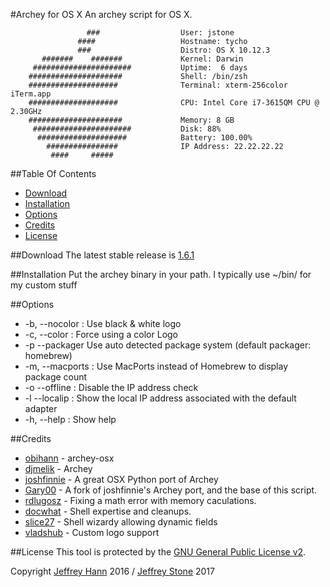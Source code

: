 #Archey for OS X
An archey script for OS X.

```
                 ###                  User: jstone
               ####                   Hostname: tycho
               ###                    Distro: OS X 10.12.3
       #######    #######             Kernel: Darwin
     ######################           Uptime:  6 days
    #####################             Shell: /bin/zsh
    ####################              Terminal: xterm-256color iTerm.app
    ####################              CPU: Intel Core i7-3615QM CPU @ 2.30GHz
    #####################             Memory: 8 GB
     ######################           Disk: 88%
      ####################            Battery: 100.00%
        ################              IP Address: 22.22.22.22
         ####     #####               
```

##Table Of Contents
* [Download](#download)
* [Installation](#installation)
* [Options](#options)
* [Credits](#credits)
* [License](#license)

##Download
The latest stable release is [1.6.1](https://github.com/thejeffreystone/archey-osx/releases/tag/v1.6.1)

##Installation
Put the archey binary in your path. I typically use ~/bin/ for my custom stuff

##Options
* -b,  --nocolor : Use black & white logo
* -c,  --color   : Force using a color Logo
* -p   --packager  Use auto detected package system (default packager: homebrew)
* -m,  --macports : Use MacPorts instead of Homebrew to display package count
* -o   --offline : Disable the IP address check
* -l   --localip : Show the local IP address associated with the default adapter
* -h,  --help : Show help


##Credits
* [obihann](https://github.com/obihann/archey-osx) - archey-osx
* [djmelik](https://github.com/djmelik/archey) - Archey
* [joshfinnie](https://github.com/joshfinnie/archey-osx) - A great OSX Python port of Archey
* [Gary00](https://github.com/Gary00/archey-osx) - A fork of joshfinnie's Archey port, and the base of this script.
* [rdlugosz](https://github.com/rdlugosz) - Fixing a math error with memory caculations.
* [docwhat](https://github.com/docwhat) - Shell expertise and cleanups.
* [slice27](https://github.com/slice27) - Shell wizardy allowing dynamic fields
* [vladshub](https://github.com/vladshub) - Custom logo support

##License
This tool is protected by the [GNU General Public License v2](http://www.gnu.org/licenses/gpl-2.0.html).

Copyright [Jeffrey Hann](http://jeffreyhann.ca/) 2016 / [Jeffrey Stone](http://jeffreystone.net) 2017

